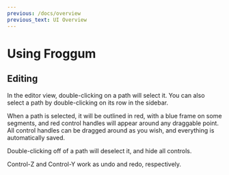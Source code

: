 ```yaml
---
previous: /docs/overview
previous_text: UI Overview
---
```


# Using Froggum

## Editing

In the editor view, double-clicking on a path will select it. You can also
select a path by double-clicking on its row in the sidebar.

When a path is selected, it will be outlined in red, with a blue frame on some
segments, and red control handles will appear around any draggable point. All
control handles can be dragged around as you wish, and everything is
automatically saved.

Double-clicking off of a path will deselect it, and hide all controls.

Control-Z and Control-Y work as undo and redo, respectively.
